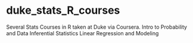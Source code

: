 # duke_stats_R_courses
Several Stats Courses in R taken at Duke via Coursera. 
Intro to Probability and Data
Inferential Statistics
Linear Regression and Modeling

